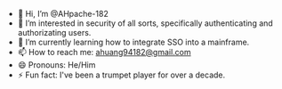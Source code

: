 - 👋 Hi, I’m @AHpache-182
- 👀 I’m interested in security of all sorts, specifically authenticating and authorizating users.
- 🌱 I’m currently learning how to integrate SSO into a mainframe.
- 📫 How to reach me: ahuang94182@gmail.com
- 😄 Pronouns: He/Him
- ⚡ Fun fact: I've been a trumpet player for over a decade.

<!---
AHpache-182/AHpache-182 is a ✨ special ✨ repository because its `README.md` (this file) appears on your GitHub profile.
You can click the Preview link to take a look at your changes.
--->
